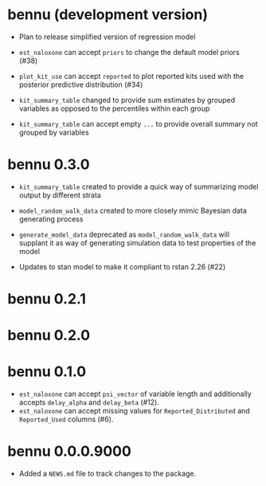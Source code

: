 # bennu (development version)

* Plan to release simplified version of regression model

* `est_naloxone` can accept `priors` to change the default model priors (#38)

* `plot_kit_use` can accept `reported` to plot reported kits used with the 
posterior predictive distribution (#34)

* `kit_summary_table`  changed to provide sum estimates by grouped variables
as opposed to the percentiles within each group

* `kit_summary_table`  can accept empty `...` to provide overall summary
not grouped by variables

# bennu 0.3.0

* `kit_summary_table` created to provide a quick way of summarizing model 
output by different strata

* `model_random_walk_data` created to more closely mimic Bayesian data 
generating process

* `generate_model_data` deprecated as `model_random_walk_data` will supplant it
as way of generating simulation data to test properties of the model

* Updates to stan model to make it compliant to rstan 2.26 (#22)

# bennu 0.2.1

# bennu 0.2.0

# bennu 0.1.0

* `est_naloxone` can accept `psi_vector` of variable length and additionally
accepts `delay_alpha` and `delay_beta` (#12).
* `est_naloxone` can accept missing values for `Reported_Distributed` and
`Reported_Used` columns (#6).

# bennu 0.0.0.9000

* Added a `NEWS.md` file to track changes to the package.
